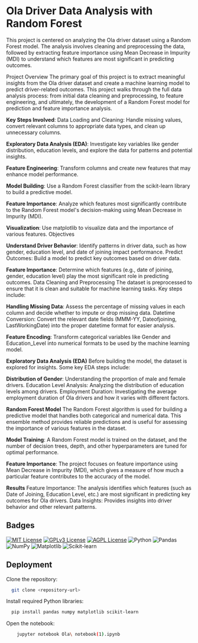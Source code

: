 
# Ola Driver Data Analysis with Random Forest

This project is centered on analyzing the Ola driver dataset using a Random Forest model. The analysis involves cleaning and preprocessing the data, followed by extracting feature importance using Mean Decrease in Impurity (MDI) to understand which features are most significant in predicting outcomes.

Project Overview
The primary goal of this project is to extract meaningful insights from the Ola driver dataset and create a machine learning model to predict driver-related outcomes. This project walks through the full data analysis process: from initial data cleaning and preprocessing, to feature engineering, and ultimately, the development of a Random Forest model for prediction and feature importance analysis.

**Key Steps Involved**:
Data Loading and Cleaning: Handle missing values, convert relevant columns to appropriate data types, and clean up unnecessary columns.

**Exploratory Data Analysis (EDA)**: Investigate key variables like gender distribution, education levels, and explore the data for patterns and potential insights.

**Feature Engineering**: Transform columns and create new features that may enhance model performance.

**Model Building**: Use a Random Forest classifier from the scikit-learn library to build a predictive model.

**Feature Importance**: Analyze which features most significantly contribute to the Random Forest model's decision-making using Mean Decrease in Impurity (MDI).

**Visualization**: Use matplotlib to visualize data and the importance of various features.
Objectives

**Understand Driver Behavior**: Identify patterns in driver data, such as how gender, education level, and date of joining impact performance.
Predict Outcomes: Build a model to predict key outcomes based on driver data.

**Feature Importance**: Determine which features (e.g., date of joining, gender, education level) play the most significant role in predicting outcomes.
Data Cleaning and Preprocessing
The dataset is preprocessed to ensure that it is clean and suitable for machine learning tasks. Key steps include:

**Handling Missing Data**: Assess the percentage of missing values in each column and decide whether to impute or drop missing data.
Datetime Conversion: Convert the relevant date fields (MMM-YY, Dateofjoining, LastWorkingDate) into the proper datetime format for easier analysis.

**Feature Encoding**: Transform categorical variables like Gender and Education_Level into numerical formats to be used by the machine learning model.

**Exploratory Data Analysis (EDA)**
Before building the model, the dataset is explored for insights. Some key EDA steps include:

**Distribution of Gender**: Understanding the proportion of male and female drivers.
Education Level Analysis: Analyzing the distribution of education levels among drivers.
Employment Duration: Investigating the average employment duration of Ola drivers and how it varies with different factors.

**Random Forest Model**
The Random Forest algorithm is used for building a predictive model that handles both categorical and numerical data. This ensemble method provides reliable predictions and is useful for assessing the importance of various features in the dataset.

**Model Training**:
A Random Forest model is trained on the dataset, and the number of decision trees, depth, and other hyperparameters are tuned for optimal performance.

**Feature Importance**:
The project focuses on feature importance using Mean Decrease in Impurity (MDI), which gives a measure of how much a particular feature contributes to the accuracy of the model.

**Results**
Feature Importance: The analysis identifies which features (such as Date of Joining, Education Level, etc.) are most significant in predicting key outcomes for Ola drivers.
Data Insights: Provides insights into driver behavior and other relevant patterns.


## Badges



[![MIT License](https://img.shields.io/badge/License-MIT-green.svg)](https://choosealicense.com/licenses/mit/)
[![GPLv3 License](https://img.shields.io/badge/License-GPL%20v3-yellow.svg)](https://opensource.org/licenses/)
[![AGPL License](https://img.shields.io/badge/license-AGPL-blue.svg)](http://www.gnu.org/licenses/agpl-3.0)
![Python](https://img.shields.io/badge/python-3.8-blue.svg)
![Pandas](https://img.shields.io/badge/pandas-1.2.4-blue.svg)
![NumPy](https://img.shields.io/badge/numpy-1.19.2-orange.svg)
![Matplotlib](https://img.shields.io/badge/matplotlib-3.3.4-orange.svg)
![Scikit-learn](https://img.shields.io/badge/scikit--learn-0.24.2-yellow.svg)


## Deployment

Clone the repository:

```bash
  git clone <repository-url>
```
Install required Python libraries:

```bash
  pip install pandas numpy matplotlib scikit-learn
```
Open the notebook:
```bash
    jupyter notebook Ola\ notebook(1).ipynb
